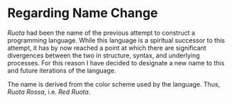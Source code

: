 # Regarding Name Change

_Ruota_ had been the name of the previous attempt to construct a programming language. While this language is a spiritual successor to this attempt, it has by now reached a point at which there are significant divergences between the two in structure, syntax, and underlying processes. For this reason I have decided to designate a new name to this and future iterations of the language.

The name is derived from the color scheme used by the language. Thus, _Ruota Rossa_, i.e. _Red Ruota_.
